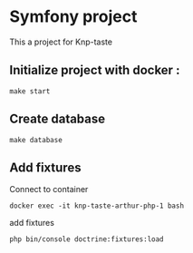 # Symfony project

This a project for Knp-taste

## Initialize project with docker :

```shell
make start
```
## Create database
```shell
make database
````
## Add fixtures

Connect to container

```shell
docker exec -it knp-taste-arthur-php-1 bash
```

add fixtures

```shell
php bin/console doctrine:fixtures:load
```